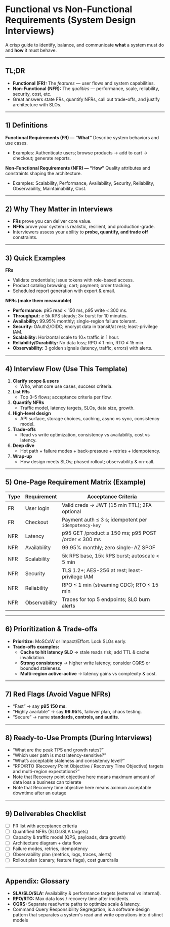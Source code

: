 # Functional vs Non-Functional Requirements (System Design Interviews)

A crisp guide to identify, balance, and communicate **what** a system must do and **how** it must behave.

---

## TL;DR
- **Functional (FR):** The *features* — user flows and system capabilities.
- **Non-Functional (NFR):** The *qualities* — performance, scale, reliability, security, cost, etc.
- Great answers state FRs, quantify NFRs, call out trade-offs, and justify architecture with SLOs.

---

## 1) Definitions

**Functional Requirements (FR) — “What”**
Describe system behaviors and use cases.
- Examples: Authenticate users; browse products → add to cart → checkout; generate reports.

**Non-Functional Requirements (NFR) — “How”**
Quality attributes and constraints shaping the architecture.
- Examples: Scalability, Performance, Availability, Security, Reliability, Observability, Maintainability, Cost.

---

## 2) Why They Matter in Interviews
- **FRs** prove you can deliver core value.
- **NFRs** prove your system is realistic, resilient, and production-grade.
- Interviewers assess your ability to **probe, quantify, and trade off** constraints.

---

## 3) Quick Examples

**FRs**
- Validate credentials; issue tokens with role-based access.
- Product catalog browsing; cart; payment; order tracking.
- Scheduled report generation with export & email.

**NFRs (make them measurable)**
- **Performance:** p95 read < 150 ms, p95 write < 300 ms.
- **Throughput:** ≥ 5k RPS steady; 3× burst for 10 minutes.
- **Availability:** 99.95% monthly; single-region failure tolerant.
- **Security:** OAuth2/OIDC; encrypt data in transit/at rest; least-privilege IAM.
- **Scalability:** Horizontal scale to 10× traffic in 1 hour.
- **Reliability/Durability:** No data loss; RPO ≤ 1 min, RTO ≤ 15 min.
- **Observability:** 3 golden signals (latency, traffic, errors) with alerts.

---

## 4) Interview Flow (Use This Template)

1. **Clarify scope & users**
   - Who, what core use cases, success criteria.
2. **List FRs**
   - Top 3–5 flows; acceptance criteria per flow.
3. **Quantify NFRs**
   - Traffic model, latency targets, SLOs, data size, growth.
4. **High-level design**
   - API surface, storage choices, caching, async vs sync, consistency model.
5. **Trade-offs**
   - Read vs write optimization, consistency vs availability, cost vs latency.
6. **Deep dive**
   - Hot path + failure modes + back-pressure + retries + idempotency.
7. **Wrap-up**
   - How design meets SLOs; phased rollout; observability & on-call.

---

## 5) One-Page Requirement Matrix (Example)

| Type | Requirement | Acceptance Criteria |
|---|---|---|
| FR | User login | Valid creds → JWT (15 min TTL); 2FA optional |
| FR | Checkout | Payment auth ≤ 3 s; idempotent per `idempotency-key` |
| NFR | Latency | p95 GET /product ≤ 150 ms; p95 POST /order ≤ 300 ms |
| NFR | Availability | 99.95% monthly; zero single-AZ SPOF |
| NFR | Scalability | 5k RPS base, 15k RPS burst; autoscale < 5 min |
| NFR | Security | TLS 1.2+; AES-256 at rest; least-privilege IAM |
| NFR | Reliability | RPO ≤ 1 min (streaming CDC); RTO ≤ 15 min |
| NFR | Observability | Traces for top 5 endpoints; SLO burn alerts |

---

## 6) Prioritization & Trade-offs
- **Prioritize:** MoSCoW or Impact/Effort. Lock SLOs early.
- **Trade-offs examples:**
  - **Cache to hit latency SLO** → stale reads risk; add TTL & cache invalidation.
  - **Strong consistency** → higher write latency; consider CQRS or bounded staleness.
  - **Multi-region active-active** → latency gains vs complexity & cost.

---

## 7) Red Flags (Avoid Vague NFRs)
- “Fast” → say **p95 150 ms**.
- “Highly available” → say **99.95%**, failover plan, chaos testing.
- “Secure” → name **standards, controls, and audits**.

---

## 8) Ready-to-Use Prompts (During Interviews)
- “What are the peak TPS and growth rates?”
- “Which user path is most latency-sensitive?”
- “What’s acceptable staleness and consistency level?”
- “RPO/RTO (Recovery Point Objective / Recovery Time Objective) targets and multi-region expectations?”
- Note that Recovery point objective here means maximum amount of data loss a business can tolerate
- Note that Recovery time objective here means aximum acceptable downtime after an outage

---

## 9) Deliverables Checklist
- [ ] FR list with acceptance criteria
- [ ] Quantified NFRs (SLOs/SLA targets)
- [ ] Capacity & traffic model (QPS, payloads, data growth)
- [ ] Architecture diagram + data flow
- [ ] Failure modes, retries, idempotency
- [ ] Observability plan (metrics, logs, traces, alerts)
- [ ] Rollout plan (canary, feature flags), cost guardrails

---

## Appendix: Glossary
- **SLA/SLO/SLA:** Availability & performance targets (external vs internal).
- **RPO/RTO:** Max data loss / recovery time after incidents.
- **CQRS:** Separate read/write paths to optimize scale & latency.
- Command Query Responsibility Segregation, is a software design pattern that separates a system's read and write operations into distinct models

